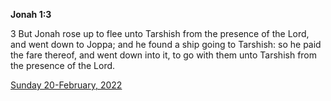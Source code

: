 **Jonah 1:3**

3 But Jonah rose up to flee unto Tarshish from the presence of the Lord, and went down to Joppa; and he found a ship going to Tarshish: so he paid the fare thereof, and went down into it, to go with them unto Tarshish from the presence of the Lord.

[Sunday 20-February, 2022](https://t.me/s/daily_scripture)
